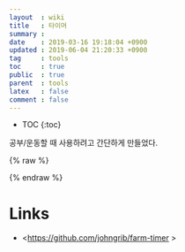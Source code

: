 ```yaml
---
layout  : wiki
title   : 타이머
summary :
date    : 2019-03-16 19:18:04 +0900
updated : 2019-06-04 21:20:33 +0900
tag     : tools
toc     : true
public  : true
parent  : tools
latex   : false
comment : false
---
```

* TOC
{:toc}

공부/운동할 때 사용하려고 간단하게 만들었다.

{% raw %}
<div id="my-timers">
    <timer-list :timers="timers" ></timer-list>
</div>
<link rel="stylesheet" href="https://stackpath.bootstrapcdn.com/bootstrap/4.3.1/css/bootstrap.min.css" integrity="sha384-ggOyR0iXCbMQv3Xipma34MD+dH/1fQ784/j6cY/iJTQUOhcWr7x9JvoRxT2MZw1T" crossorigin="anonymous">
<script src="https://cdn.jsdelivr.net/npm/vue"></script>
<script async src="/js/farm-timer.js"></script>
<style>
body {
    margin: auto;
}
</style>
{% endraw %}

# Links

* <https://github.com/johngrib/farm-timer >
